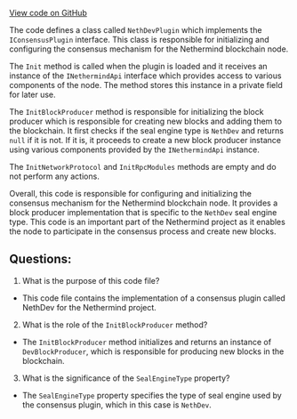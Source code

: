 [View code on GitHub](https://github.com/NethermindEth/nethermind/src/Nethermind/Nethermind.Consensus.Ethash/NethDevPlugin.cs)

The code defines a class called `NethDevPlugin` which implements the `IConsensusPlugin` interface. This class is responsible for initializing and configuring the consensus mechanism for the Nethermind blockchain node. 

The `Init` method is called when the plugin is loaded and it receives an instance of the `INethermindApi` interface which provides access to various components of the node. The method stores this instance in a private field for later use.

The `InitBlockProducer` method is responsible for initializing the block producer which is responsible for creating new blocks and adding them to the blockchain. It first checks if the seal engine type is `NethDev` and returns `null` if it is not. If it is, it proceeds to create a new block producer instance using various components provided by the `INethermindApi` instance. 

The `InitNetworkProtocol` and `InitRpcModules` methods are empty and do not perform any actions.

Overall, this code is responsible for configuring and initializing the consensus mechanism for the Nethermind blockchain node. It provides a block producer implementation that is specific to the `NethDev` seal engine type. This code is an important part of the Nethermind project as it enables the node to participate in the consensus process and create new blocks.
## Questions: 
 1. What is the purpose of this code file?
- This code file contains the implementation of a consensus plugin called NethDev for the Nethermind project.

2. What is the role of the `InitBlockProducer` method?
- The `InitBlockProducer` method initializes and returns an instance of `DevBlockProducer`, which is responsible for producing new blocks in the blockchain.

3. What is the significance of the `SealEngineType` property?
- The `SealEngineType` property specifies the type of seal engine used by the consensus plugin, which in this case is `NethDev`.